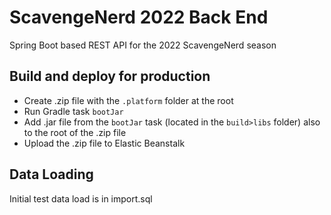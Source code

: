 # ScavengeNerd 2022 Back End

Spring Boot based REST API for the 2022 ScavengeNerd season

## Build and deploy for production
- Create .zip file with the `.platform` folder at the root
- Run Gradle task `bootJar`
- Add .jar file from the `bootJar` task (located in the `build>libs` folder) also to the root of the .zip file
- Upload the .zip file to Elastic Beanstalk

## Data Loading
Initial test data load is in import.sql